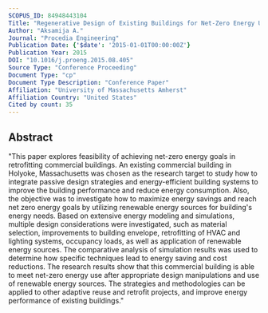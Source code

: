 ```yaml
---
SCOPUS_ID: 84948443104
Title: "Regenerative Design of Existing Buildings for Net-Zero Energy Use"
Author: "Aksamija A."
Journal: "Procedia Engineering"
Publication Date: {'$date': '2015-01-01T00:00:00Z'}
Publication Year: 2015
DOI: "10.1016/j.proeng.2015.08.405"
Source Type: "Conference Proceeding"
Document Type: "cp"
Document Type Description: "Conference Paper"
Affiliation: "University of Massachusetts Amherst"
Affiliation Country: "United States"
Cited by count: 35
---
```


## Abstract
"This paper explores feasibility of achieving net-zero energy goals in retrofitting commercial buildings. An existing commercial building in Holyoke, Massachusetts was chosen as the research target to study how to integrate passive design strategies and energy-efficient building systems to improve the building performance and reduce energy consumption. Also, the objective was to investigate how to maximize energy savings and reach net zero energy goals by utilizing renewable energy sources for building's energy needs. Based on extensive energy modeling and simulations, multiple design considerations were investigated, such as material selection, improvements to building envelope, retrofitting of HVAC and lighting systems, occupancy loads, as well as application of renewable energy sources. The comparative analysis of simulation results was used to determine how specific techniques lead to energy saving and cost reductions. The research results show that this commercial building is able to meet net-zero energy use after appropriate design manipulations and use of renewable energy sources. The strategies and methodologies can be applied to other adaptive reuse and retrofit projects, and improve energy performance of existing buildings."
